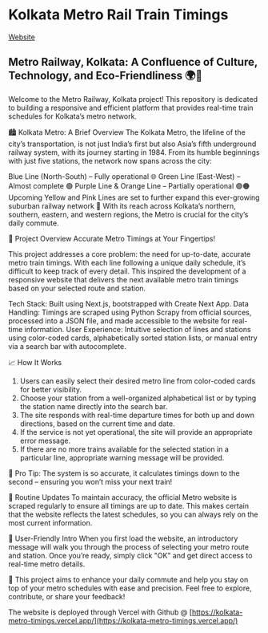 # Kolkata Metro Rail Train Timings

[Website](https://kolkata-metro-timings.vercel.app)

## Metro Railway, Kolkata: A Confluence of Culture, Technology, and Eco-Friendliness 🌍🚉

Welcome to the Metro Railway, Kolkata project! This repository is dedicated to building a responsive and efficient platform that provides real-time train schedules for Kolkata’s metro network.

🏙️ Kolkata Metro: A Brief Overview
The Kolkata Metro, the lifeline of the city’s transportation, is not just India’s first but also Asia’s fifth underground railway system, with its journey starting in 1984. From its humble beginnings with just five stations, the network now spans across the city:

Blue Line (North-South) – Fully operational 🌐
Green Line (East-West) – Almost complete 🟢
Purple Line & Orange Line – Partially operational 🟣🟠
Upcoming Yellow and Pink Lines are set to further expand this ever-growing suburban railway network 🌟
With its reach across Kolkata’s northern, southern, eastern, and western regions, the Metro is crucial for the city’s daily commute.

🚀 Project Overview
Accurate Metro Timings at Your Fingertips!

This project addresses a core problem: the need for up-to-date, accurate metro train timings. With each line following a unique daily schedule, it’s difficult to keep track of every detail. This inspired the development of a responsive website that delivers the next available metro train timings based on your selected route and station.

Tech Stack: Built using Next.js, bootstrapped with Create Next App.
Data Handling: Timings are scraped using Python Scrapy from official sources, processed into a JSON file, and made accessible to the website for real-time information.
User Experience: Intuitive selection of lines and stations using color-coded cards, alphabetically sorted station lists, or manual entry via a search bar with autocomplete.

📈 How It Works
1. Users can easily select their desired metro line from color-coded cards for better visibility.
2. Choose your station from a well-organized alphabetical list or by typing the station name directly into the search bar.
3. The site responds with real-time departure times for both up and down directions, based on the current time and date.
4. If the service is not yet operational, the site will provide an appropriate error message. 
5. If there are no more trains available for the selected station in a particular line, appropriate warning message will be provided.

🚨 Pro Tip: The system is so accurate, it calculates timings down to the second – ensuring you won’t miss your next train!

🔄 Routine Updates
To maintain accuracy, the official Metro website is scraped regularly to ensure all timings are up to date. This makes certain that the website reflects the latest schedules, so you can always rely on the most current information.

👋 User-Friendly Intro
When you first load the website, an introductory message will walk you through the process of selecting your metro route and station. Once you’re ready, simply click "OK" and get direct access to real-time metro details.

🌟 This project aims to enhance your daily commute and help you stay on top of your metro schedules with ease and precision. Feel free to explore, contribute, or share your feedback!

The website is deployed through Vercel with Github @ [https://kolkata-metro-timings.vercel.app/](https://kolkata-metro-timings.vercel.app/)
